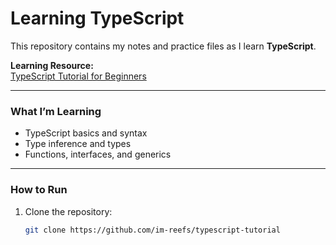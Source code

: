 # Learning TypeScript

This repository contains my notes and practice files as I learn **TypeScript**.

**Learning Resource:**  
[TypeScript Tutorial for Beginners](https://www.youtube.com/watch?v=SpwzRDUQ1GI)

---

### What I’m Learning
- TypeScript basics and syntax  
- Type inference and types  
- Functions, interfaces, and generics  

---

### How to Run
1. Clone the repository:
   ```bash
   git clone https://github.com/im-reefs/typescript-tutorial
